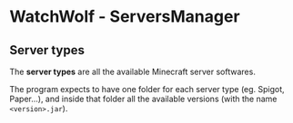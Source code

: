 # WatchWolf - ServersManager
## Server types
The **server types** are all the available Minecraft server softwares.

The program expects to have one folder for each server type (eg. Spigot, Paper...), and inside that folder all the available versions (with the name `<version>.jar`).